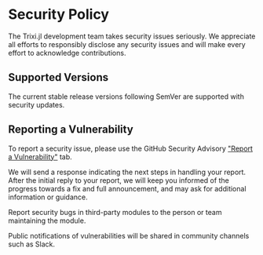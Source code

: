 # Security Policy

The Trixi.jl development team takes security issues seriously. We appreciate
all efforts to responsibly disclose any security issues and will make every
effort to acknowledge contributions.


## Supported Versions

The current stable release versions following SemVer are supported with
security updates.


## Reporting a Vulnerability

To report a security issue, please use the GitHub Security Advisory 
["Report a Vulnerability"](https://github.com/trixi-framework/Trixi.jl/security/advisories/new)
tab.

We will send a response indicating the next steps in handling your report.
After the initial reply to your report, we will keep you informed of the
progress towards a fix and full announcement, and may ask for additional
information or guidance.

Report security bugs in third-party modules to the person or team maintaining
the module.

Public notifications of vulnerabilities will be shared in community channels 
such as Slack.
